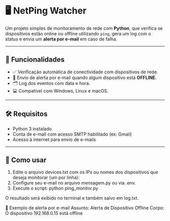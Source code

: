# 🖥️ NetPing Watcher

Um projeto simples de monitoramento de rede com **Python**, que verifica se dispositivos estão online ou offline utilizando `ping`, gera um log com o status e envia um **alerta por e-mail** em caso de falha.

---

## 🚀 Funcionalidades

- ✅ Verificação automática de conectividade com dispositivos de rede.
- 📨 Envio de alerta por e-mail quando algum dispositivo está **OFFLINE**.
- 🗂️ Log dos eventos com data e hora.
- 💻 Compatível com Windows, Linux e macOS.

---

## 🛠️ Requisitos

- Python 3 instalado
- Conta de e-mail com acesso SMTP habilitado (ex: Gmail)
- Acesso à internet para envio de e-mails

---

## 🧪 Como usar
1. Edite o arquivo devices.txt com os IPs ou nomes dos dispositivos que deseja monitorar (um por linha):
2. Configure seu e-mail no arquivo mensagem.py ou via .env.
3. Execute o script: python ping_monitor.py

O resultado será exibido no terminal e também salvo em log.txt.

📧 Exemplo de alerta por e-mail
Assunto: Alerta de Dispositivo Offline
Corpo: O dispositivo 192.168.0.15 está offline



